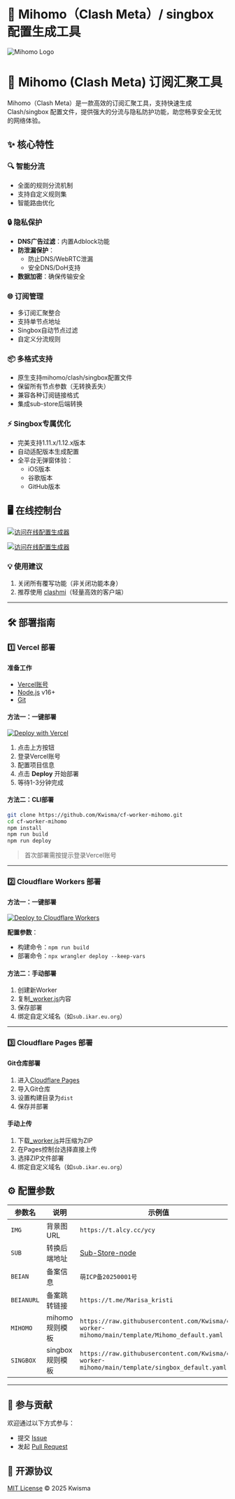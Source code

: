 # 🧰 Mihomo（Clash Meta）/ singbox 配置生成工具

![Mihomo Logo](./icon/icon.png)

# 🚀 Mihomo (Clash Meta) 订阅汇聚工具

Mihomo（Clash Meta）是一款高效的订阅汇聚工具，支持快速生成 Clash/singbox 配置文件，提供强大的分流与隐私防护功能，助您畅享安全无忧的网络体验。

## ✨ 核心特性

### 🔍 智能分流
- 全面的规则分流机制
- 支持自定义规则集
- 智能路由优化

### 🔒 隐私保护
- **DNS广告过滤**：内置Adblock功能
- **防泄漏保护**：
  - 防止DNS/WebRTC泄漏
  - 安全DNS/DoH支持
- **数据加密**：确保传输安全

### 🌐 订阅管理
- 多订阅汇聚整合
- 支持单节点地址
- Singbox自动节点过滤
- 自定义分流规则

### 📦 多格式支持
- 原生支持mihomo/clash/singbox配置文件
- 保留所有节点参数（无转换丢失）
- 兼容各种订阅链接格式
- 集成sub-store后端转换

### ⚡ Singbox专属优化
- 完美支持1.11.x/1.12.x版本
- 自动适配版本生成配置
- 全平台无弹窗体验：
  - iOS版本
  - 谷歌版本
  - GitHub版本

## 🖥 在线控制台

[![访问在线配置生成器](https://img.shields.io/badge/访问在线配置生成器-基于vercel-blue?style=for-the-badge)](https://sub.ikar.eu.org)

[![访问在线配置生成器](https://img.shields.io/badge/访问在线配置生成器-基于cloudflare_workers-blue?style=for-the-badge)](https://substore.haxtop.ggff.net)

### 💡 使用建议
1. 关闭所有覆写功能（非关闭功能本身）
2. 推荐使用 [clashmi](https://github.com/KaringX/clashmi/releases)（轻量高效的客户端）
---

## 🛠 部署指南

### 1️⃣ Vercel 部署

#### 准备工作
- [Vercel账号](https://vercel.com/signup)
- [Node.js](https://nodejs.org/) v16+
- [Git](https://git-scm.com/)

#### 方法一：一键部署
[![Deploy with Vercel](https://vercel.com/button)](https://vercel.com/import/project?template=https://github.com/Kwisma/cf-worker-mihomo)

1. 点击上方按钮
2. 登录Vercel账号
3. 配置项目信息
4. 点击 **Deploy** 开始部署
5. 等待1-3分钟完成

#### 方法二：CLI部署
```bash
git clone https://github.com/Kwisma/cf-worker-mihomo.git
cd cf-worker-mihomo
npm install
npm run build
npm run deploy
```
> 首次部署需按提示登录Vercel账号

---

### 2️⃣ Cloudflare Workers 部署

#### 方法一：一键部署
[![Deploy to Cloudflare Workers](https://deploy.workers.cloudflare.com/button)](https://deploy.workers.cloudflare.com/?url=https://github.com/Kwisma/cf-worker-mihomo)

**配置参数**：
- 构建命令：`npm run build`
- 部署命令：`npx wrangler deploy --keep-vars`

#### 方法二：手动部署
1. 创建新Worker
2. 复制[_worker.js](./dist/_worker.js)内容
3. 保存部署
4. 绑定自定义域名（如`sub.ikar.eu.org`）

---

### 3️⃣ Cloudflare Pages 部署

#### Git仓库部署
1. 进入[Cloudflare Pages](https://dash.cloudflare.com/?to=/:account/pages)
2. 导入Git仓库
3. 设置构建目录为`dist`
4. 保存并部署

#### 手动上传
1. 下载[_worker.js](./dist/_worker.js)并压缩为ZIP
2. 在Pages控制台选择直接上传
3. 选择ZIP文件部署
4. 绑定自定义域名（如`sub.ikar.eu.org`）

## ⚙️ 配置参数
| 参数名       | 说明               | 示例值                                                          |
|--------------|--------------------|---------------------------------------------------------------|
| `IMG`        | 背景图 URL         | `https://t.alcy.cc/ycy`                                       |
| `SUB`        | 转换后端地址        | [Sub-Store-node](https://github.com/Kwisma/Sub-Store-node)    |
| `BEIAN`      | 备案信息           | `萌ICP备20250001号`                                            |
| `BEIANURL`   | 备案跳转链接       | `https://t.me/Marisa_kristi`                                  |
| `MIHOMO`     | mihomo规则模板     | `https://raw.githubusercontent.com/Kwisma/cf-worker-mihomo/main/template/Mihomo_default.yaml` |
| `SINGBOX`     | singbox规则模板   | `https://raw.githubusercontent.com/Kwisma/cf-worker-mihomo/main/template/singbox_default.yaml` |
---

## 🤝 参与贡献
欢迎通过以下方式参与：
- 提交 [Issue](https://github.com/Kwisma/cf-worker-mihomo/issues)
- 发起 [Pull Request](https://github.com/Kwisma/cf-worker-mihomo/pulls)

## 📜 开源协议
[MIT License](LICENSE) © 2025 Kwisma
